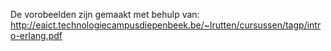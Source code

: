 De vorobeelden zijn gemaakt met behulp van:
http://eaict.technologiecampusdiepenbeek.be/~lrutten/cursussen/tagp/intro-erlang.pdf
